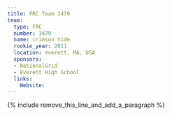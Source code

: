 ```yaml
---
title: FRC Team 3479
team:
  type: FRC
  number: 3479
  name: crimson tide
  rookie_year: 2011
  location: everett, MA, USA
  sponsors:
  - NationalGrid
  - Everett High School
  links:
    Website:
---
```


{% include remove_this_line_and_add_a_paragraph %}
